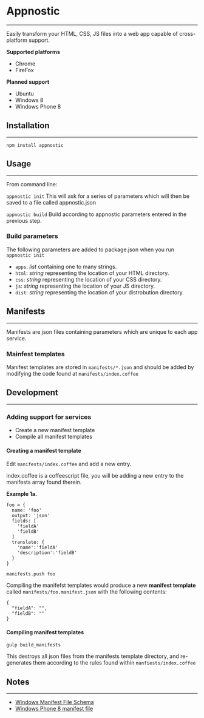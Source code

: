 # Appnostic
-----

Easily transform your HTML, CSS, JS files into a web app capable of cross-platform support.

**Supported platforms**
  - Chrome
  - FireFox

**Planned support**
  - Ubuntu
  - Windows 8
  - Windows Phone 8

## Installation
-----

`npm install appnostic`

## Usage
-----

From command line:

`appnostic init` This will ask for a series of parameters which will then be saved to a file called appnostic.json

`appnostic build` Build according to appnostic parameters entered in the previous step.

### Build parameters

The following parameters are added to package.json when you run `appnostic init`

  - `apps`: *list* containing one to many strings. 
  - `html`: *string* representing the location of your HTML directory.
  - `css`: *string* representing the location of your CSS directory.
  - `js`: *string* representing the location of your JS directory.
  - `dist`: *string* representing the location of your distrobution directory.

## Manifests
-----

Manifests are json files containing parameters which are unique to each app service.

### Mainfest templates

Manifest templates are stored in `manifests/*.json` and should be added by modifying the code found at `manifests/index.coffee`

## Development
-----

### Adding support for services

  - Create a new manifest template
  - Compile all manifest templates

#### Creating a manifest template

Edit `manifests/index.coffee` and add a new entry.

index.coffee is a coffeescript file, you will be adding a new entry to the manifests array found therein.

  **Example 1a.**

    foo = {
      name: 'foo'
      output: 'json'
      fields: [
        'fieldA'
        'fieldB'
      ]
      translate: {
        'name':'fieldA'
        'description':'fieldB'
      }
    }
  
    manifests.push foo

Compiling the manifefst templates would produce a new **manifest template** called `manifests/foo.manifest.json` with the following contents:

    {
      "fieldA": "",
      "fieldB": ""
    }

#### Compiling manifest templates

`gulp build_manifests`

This destroys all json files from the manifests template directory, and re-generates them according to the rules found within `manfiests/index.coffee`

## Notes
-----

  - [Windows Manifest File Schema](http://goo.gl/BEj7yf)
  - [Windows Phone 8 manifest file](http://goo.gl/mjmm5c)